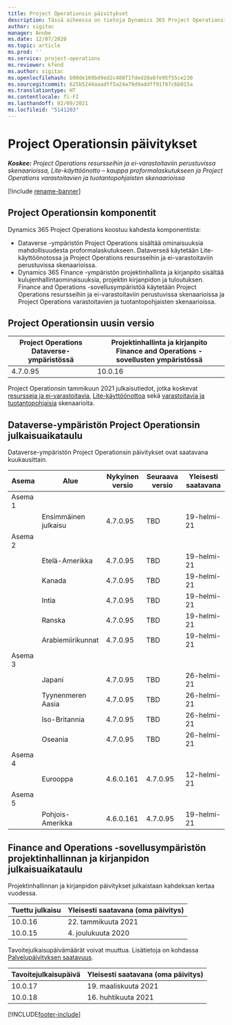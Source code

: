 ```yaml
---
title: Project Operationsin päivitykset
description: Tässä aiheessa on tietoja Dynamics 365 Project Operationsin julkaistuista versioista.
author: sigitac
manager: Annbe
ms.date: 12/07/2020
ms.topic: article
ms.prod: ''
ms.service: project-operations
ms.reviewer: kfend
ms.author: sigitac
ms.openlocfilehash: b90de169bd9ed2c408f1fded20a6fe95f55ce230
ms.sourcegitcommit: 625b5244aaadff5a24a79d9addff91f87c6b015a
ms.translationtype: HT
ms.contentlocale: fi-FI
ms.lasthandoff: 02/09/2021
ms.locfileid: "5141203"
---
```

# <a name="project-operations-updates"></a>Project Operationsin päivitykset

_**Koskee:** Project Operations resursseihin ja ei-varastoitaviin perustuvissa skenaarioissa, Lite-käyttöönotto – kauppa proformalaskutukseen ja Project Operations varastoitavien ja tuotantopohjaisten skenaarioissa_

[!include [rename-banner](~/includes/cc-data-platform-banner.md)]

## <a name="project-operations-components"></a>Project Operationsin komponentit

Dynamics 365 Project Operations koostuu kahdesta komponentista:

- Dataverse -ympäristön Project Operations sisältää ominaisuuksia mahdollisuudesta proformalaskutukseen. Dataverseä käytetään Lite-käyttöönotossa ja Project Operations resursseihin ja ei-varastoitaviin perustuvissa skenaarioissa.
- Dynamics 365 Finance -ympäristön projektinhallinta ja kirjanpito sisältää kulujenhallintaominaisuuksia, projektin kirjanpidon ja tuloutuksen. Finance and Operations -sovellusympäristöä käytetään Project Operations resursseihin ja ei-varastoitaviin perustuvissa skenaarioissa ja Project Operations varastoitavien ja tuotantopohjaisten skenaarioissa.

## <a name="project-operations-latest-version"></a>Project Operationsin uusin versio

| Project Operations Dataverse-ympäristössä | Projektinhallinta ja kirjanpito Finance and Operations -sovellusten ympäristössä |
| --- | --- |
| 4.7.0.95 | 10.0.16 |

Project Operationsin tammikuun 2021 julkaisutiedot, jotka koskevat [resursseja ja ei-varastoitavia](whats-new-feb-2021-resource-based.md), [Lite-käyttöönottoa](../pro/whats-new/whats-new-feb-2021-lite.md) sekä [varastoitavia ja tuotantopohjaisia](../prod-pma/whats-new/whats-new-jan-2021-stocked.md) skenaarioita.

## <a name="release-schedule-for-project-operations-on-dataverse-environment"></a>Dataverse-ympäristön Project Operationsin julkaisuaikataulu

Dataverse-ympäristön Project Operationsin päivitykset ovat saatavana kuukausittain. 

| Asema   | Alue        | Nykyinen versio | Seuraava versio | Yleisesti saatavana |
|-----------|---------------|-----------------|--------------|---------------------|
| Asema 1 |   &nbsp;      |    &nbsp;       | &nbsp;       |      &nbsp;         |
|   &nbsp;  | Ensimmäinen julkaisu |  4.7.0.95       | TBD     | 19-helmi-21           |
| Asema 2 |   &nbsp;      |    &nbsp;       | &nbsp;       |      &nbsp;         |
|   &nbsp;  | Etelä-Amerikka |  4.7.0.95       | TBD     | 19-helmi-21           |
|    &nbsp; | Kanada        |  4.7.0.95       | TBD     | 19-helmi-21           |
|   &nbsp;  | Intia         |  4.7.0.95       | TBD     | 19-helmi-21           |
|   &nbsp;  | Ranska         |  4.7.0.95       | TBD     | 19-helmi-21           |
|   &nbsp;  | Arabiemiirikunnat         |  4.7.0.95       | TBD     | 19-helmi-21           |
| Asema 3  |      &nbsp;   |     &nbsp;      |     &nbsp;   |      &nbsp;         |
|   &nbsp;  | Japani         |  4.7.0.95       | TBD     | 26-helmi-21           |
|   &nbsp;  | Tyynenmeren Aasia  |  4.7.0.95       | TBD     | 26-helmi-21           |
|   &nbsp;  | Iso-Britannia |  4.7.0.95       | TBD     | 26-helmi-21           |
|   &nbsp;  | Oseania       |  4.7.0.95       | TBD     | 26-helmi-21           |
| Asema 4 |     &nbsp;    |     &nbsp;      |     &nbsp;   |      &nbsp;         |
|   &nbsp;  | Eurooppa        |  4.6.0.161       | 4.7.0.95     | 12-helmi-21           |
| Asema 5 |     &nbsp;    |     &nbsp;      |     &nbsp;   |      &nbsp;         |
|   &nbsp;  | Pohjois-Amerikka |  4.6.0.161       | 4.7.0.95     | 19-helmi-21           |

## <a name="release-schedule-for-project-management-and-accounting-in-the-finance-and-operations-apps-environment"></a>Finance and Operations -sovellusympäristön projektinhallinnan ja kirjanpidon julkaisuaikataulu

Projektinhallinnan ja kirjanpidon päivitykset julkaistaan kahdeksan kertaa vuodessa.

| Tuettu julkaisu | Yleisesti saatavana (oma päivitys) |
| --- | --- |
| 10.0.16 | 22. tammikuuta 2021 |
| 10.0.15 | 4. joulukuuta 2020 |


Tavoitejulkaisupäivämäärät voivat muuttua. Lisätietoja on kohdassa [Palvelupäivityksen saatavuus](https://docs.microsoft.com/dynamics365/fin-ops-core/fin-ops/get-started/public-preview-releases?toc=/dynamics365/finance/toc.json).

| Tavoitejulkaisupäivä | Yleisesti saatavana (oma päivitys) |
| --- | --- |
| 10.0.17 | 19. maaliskuuta 2021 |
| 10.0.18 | 16. huhtikuuta 2021 |


[!INCLUDE[footer-include](../includes/footer-banner.md)]